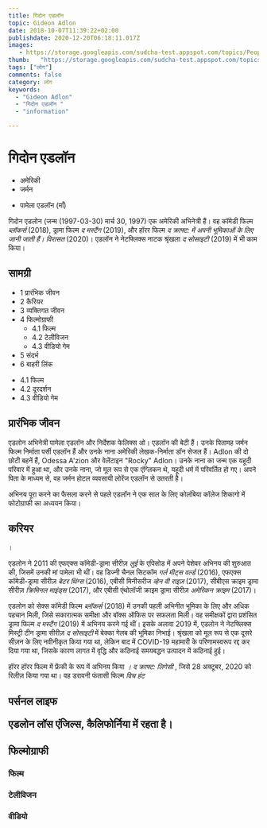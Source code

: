 ```yaml
---
title: गिदोन एडलॉन 
topic: Gideon Adlon
date: 2018-10-07T11:39:22+02:00
publishdate: 2020-12-20T06:18:11.017Z
images: 
   - https://storage.googleapis.com/sudcha-test.appspot.com/topics/People/gideon_adlon/1.jpeg
thumb:   "https://storage.googleapis.com/sudcha-test.appspot.com/topics/People/gideon_adlon/thumb.jpeg"
tags: ["लोग"]
comments: false
category: लोग
keywords: 
  - "Gideon Adlon"
  - "गिदोन एडलॉन "
  - "information"

---
```

<h1> गिदोन एडलॉन </h1> <p> </p> <ul> <li> अमेरिकी </li> <li> जर्मन </li> </ul> <ul> <li> पामेला एडलॉन (माँ) </li> </ul> <p> गिदोन एडलोन (जन्म (1997-03-30) मार्च 30, 1997) एक अमेरिकी अभिनेत्री हैं। वह कॉमेडी फिल्म <i> ब्लॉकर्स </i> (2018), ड्रामा फिल्म <i> द मस्टैंग </i> (2019), और हॉरर फिल्म <i> द क्राफ्ट: में अपनी भूमिकाओं के लिए जानी जाती हैं। विरासत </i> (2020)। एडलॉन ने नेटफ्लिक्स नाटक श्रृंखला <i> द सोसाइटी </i> (2019) में भी काम किया। </p> <h2> सामग्री </h2> <ul> <li> 1 प्रारंभिक जीवन </li> <li> 2 कैरियर </li> <li> 3 व्यक्तिगत जीवन </li> <li> 4 फिल्मोग्राफी <ul> <li> 4.1 फिल्म </li> <li> 4.2 टेलीविजन </li> <li> 4.3 वीडियो गेम </li > </ul> </li> <li> 5 संदर्भ </li> <li> 6 बाहरी लिंक </li> </ul> <ul> <li> 4.1 फिल्म </li> <li> 4.2 दूरदर्शन </li><li>4.3 वीडियो गेम </li> </ul> <h2> प्रारंभिक जीवन </h2> <p> एडलोन अभिनेत्री पामेला एडलॉन और निर्देशक फेलिक्स ओ। एडलॉन की बेटी हैं। उनके पितामह जर्मन फिल्म निर्माता पर्सी एडलॉन हैं और उनके नाना अमेरिकी लेखक-निर्माता डॉन सेजल हैं। Adlon की दो छोटी बहनें हैं, Odessa A'zion और वेलेंटाइन "Rocky" Adlon। उनके नाना का जन्म एक यहूदी परिवार में हुआ था, और उनके नाना, जो मूल रूप से एक एंग्लिकन थे, यहूदी धर्म में परिवर्तित हो गए। अपने पिता के माध्यम से, वह जर्मन होटल व्यवसायी लोरेंज एडलॉन से उतरती है। </p> <p> अभिनय पूरा करने का फैसला करने से पहले एडलॉन ने एक साल के लिए कोलंबिया कॉलेज शिकागो में फोटोग्राफी का अध्ययन किया। </p> <h2> करियर </h2>। <p> एडलोन ने 2011 की एफएक्स कॉमेडी-ड्रामा सीरीज़ <i> लुई </i> के एपिसोड में अपने पेशेवर अभिनय की शुरुआत की, जिसमें उनकी मां पामेला भी थीं। वह डिज्नी चैनल सिटकॉम <i> गर्ल मीट्स वर्ल्ड </i> (2016), एफएक्स कॉमेडी-ड्रामा सीरीज़ <i> बेटर थिंग्स </i> (2016), एबीसी मिनीसरीज <i > व्हेन वी राइज़ </i> (2017), सीबीएस क्राइम ड्रामा सीरीज़ <i> क्रिमिनल माइंड्स </i> (2017), और एबीसी एंथोलॉजी क्राइम ड्रामा सीरीज़ <i> अमेरिकन क्राइम </i> (2017)। </p> <p> एडलोन को सेक्स कॉमेडी फिल्म <i> ब्लॉकर्स </i> (2018) में उनकी पहली अभिनीत भूमिका के लिए और अधिक पहचान मिली, जिसे सकारात्मक समीक्षा और बॉक्स ऑफिस पर सफलता मिली। वह समीक्षकों द्वारा प्रशंसित ड्रामा फिल्म <i> द मस्टैंग </i> (2019) में अभिनय करने गई थीं। इसके अलावा 2019 में, एडलोन ने नेटफ्लिक्स मिस्ट्री टीन ड्रामा सीरीज़ <i> द सोसाइटी </i> में बेक्का गेलब की भूमिका निभाई। श्रृंखला को मूल रूप से एक दूसरे सीज़न के लिए नवीनीकृत किया गया था, लेकिन बाद में COVID-19 महामारी के परिणामस्वरूप रद्द कर दिया गया था, जिसके कारण लागत में वृद्धि और कठिनाई समयबद्धन उत्पादन में कठिनाई हुई। </p> <p> हॉरर हॉरर फिल्म में फ्रेंकी के रूप में अभिनय किया <i>। द क्राफ्ट: लिगेसी </i>, जिसे 28 अक्टूबर, 2020 को रिलीज़ किया गया था। वह डरावनी फंतासी फिल्म <i> विच हंट </i> </p> <h2> पर्सनल लाइफ </में क्लेयर के रूप में अगली स्टार होंगी। h2> <p> एडलोन लॉस एंजिल्स, कैलिफोर्निया में रहता है। </p> <h2> फिल्मोग्राफी </h2> <h3> फिल्म </h3> <h3> टेलीविजन </h3> <h3> वीडियो </h3> 
